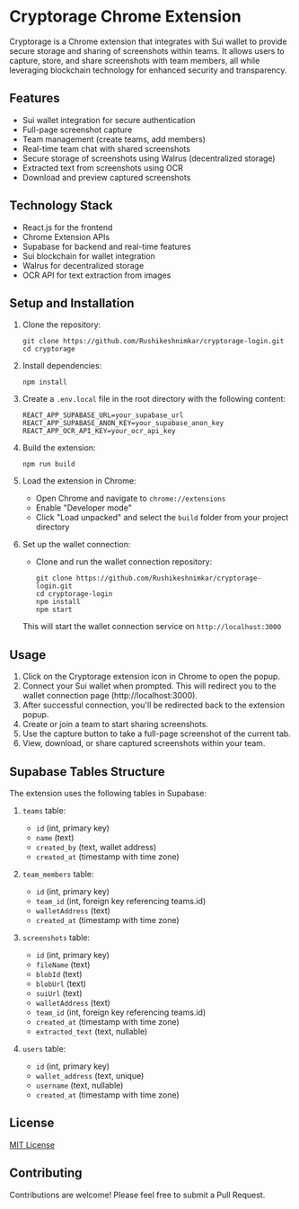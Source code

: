 # Cryptorage Chrome Extension

Cryptorage is a Chrome extension that integrates with Sui wallet to provide secure storage and sharing of screenshots within teams. It allows users to capture, store, and share screenshots with team members, all while leveraging blockchain technology for enhanced security and transparency.

## Features

- Sui wallet integration for secure authentication
- Full-page screenshot capture
- Team management (create teams, add members)
- Real-time team chat with shared screenshots
- Secure storage of screenshots using Walrus (decentralized storage)
- Extracted text from screenshots using OCR
- Download and preview captured screenshots

## Technology Stack

- React.js for the frontend
- Chrome Extension APIs
- Supabase for backend and real-time features
- Sui blockchain for wallet integration
- Walrus for decentralized storage
- OCR API for text extraction from images

## Setup and Installation

1. Clone the repository:
   ```
   git clone https://github.com/Rushikeshnimkar/cryptorage-login.git
   cd cryptorage
   ```

2. Install dependencies:
   ```
   npm install
   ```

3. Create a `.env.local` file in the root directory with the following content:
   ```
   REACT_APP_SUPABASE_URL=your_supabase_url
   REACT_APP_SUPABASE_ANON_KEY=your_supabase_anon_key
   REACT_APP_OCR_API_KEY=your_ocr_api_key
   ```

4. Build the extension:
   ```
   npm run build
   ```

5. Load the extension in Chrome:
   - Open Chrome and navigate to `chrome://extensions`
   - Enable "Developer mode"
   - Click "Load unpacked" and select the `build` folder from your project directory

6. Set up the wallet connection:
   - Clone and run the wallet connection repository:
     ```
     git clone https://github.com/Rushikeshnimkar/cryptorage-login.git
     cd cryptorage-login
     npm install
     npm start
     ```
   This will start the wallet connection service on `http://localhost:3000`

## Usage

1. Click on the Cryptorage extension icon in Chrome to open the popup.
2. Connect your Sui wallet when prompted. This will redirect you to the wallet connection page (http://localhost:3000).
3. After successful connection, you'll be redirected back to the extension popup.
4. Create or join a team to start sharing screenshots.
5. Use the capture button to take a full-page screenshot of the current tab.
6. View, download, or share captured screenshots within your team.

## Supabase Tables Structure

The extension uses the following tables in Supabase:

1. `teams` table:
   - `id` (int, primary key)
   - `name` (text)
   - `created_by` (text, wallet address)
   - `created_at` (timestamp with time zone)

2. `team_members` table:
   - `id` (int, primary key)
   - `team_id` (int, foreign key referencing teams.id)
   - `walletAddress` (text)
   - `created_at` (timestamp with time zone)

3. `screenshots` table:
   - `id` (int, primary key)
   - `fileName` (text)
   - `blobId` (text)
   - `blobUrl` (text)
   - `suiUrl` (text)
   - `walletAddress` (text)
   - `team_id` (int, foreign key referencing teams.id)
   - `created_at` (timestamp with time zone)
   - `extracted_text` (text, nullable)

4. `users` table:
   - `id` (int, primary key)
   - `wallet_address` (text, unique)
   - `username` (text, nullable)
   - `created_at` (timestamp with time zone)


## License

[MIT License](LICENSE)



## Contributing

Contributions are welcome! Please feel free to submit a Pull Request.

